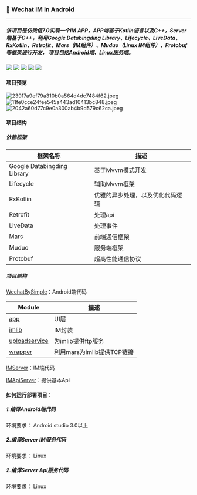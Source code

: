 ### 🚀 Wechat IM In Android 
* * *
##### 该项目是仿微信7.0实现一个IM APP，APP端基于Kotlin语言以及C++，Server端基于C++，利用Google Databingding Library、Lifecycle、LiveData、RxKotlin、Retrofit、Mars（IM组件）、Muduo（Linux IM组件）、Protobuf 等框架进行开发， 项目包括Android端、Linux服务端。

[![](https://storage.dreambigcareer.com/simple/mars-v1.2.2-red.svg)](https://www.baidu.com) [![](https://storage.dreambigcareer.com/simple/muduo-v2.0.0-blue.svg)](https://www.baidu.com)  [![](https://storage.dreambigcareer.com/simple/mvvm-databinding%20-yellowgreen.svg)](https://www.baidu.com)  [![](https://storage.dreambigcareer.com/simple/kotlin-1.3.11-orange.svg)](https://www.baidu.com) [![](https://storage.dreambigcareer.com/simple/wechat-7.0.0-brightgreen.svg)](https://www.baidu.com) 

#### 项目预览
![23917a9ef79a310b0a564d4dc7484f62.jpeg](https://storage.dreambigcareer.com/simple/2.jpg)![11fe0cce24fee545a443ad10413bc848.jpeg](https://storage.dreambigcareer.com/simple/3%281%29.jpg)![2042a60d77c9e0a300ab4b9d579c62ca.jpeg](https://storage.dreambigcareer.com/simple/1.jpg)

#### 项目结构
##### 依赖框架
| 框架名称 |描述  |
| --- | --- |
| Google Databingding Library |基于Mvvm模式开发  |
| Lifecycle | 辅助Mvvm框架 |
| RxKotlin | 优雅的异步处理，以及优化代码逻辑 |
| Retrofit | 处理api |
| LiveData | 处理事件 |
| Mars | 前端通信框架 |
| Muduo | 服务端框架 |
| Protobuf | 超高性能通信协议 |
##### 项目结构
[WechatBySimple](https://github.com/ftylitak/qzxing)：Android端代码

| Module |描述  |
| --- | --- |
| [app](https://github.com/sps135/wechatbysimple/tree/master/WechatBySimple/app) |UI层  |
| [imlib](https://github.com/sps135/wechatbysimple/tree/master/WechatBySimple/imlib) | IM封装 |
| [uploadservice](https://github.com/sps135/wechatbysimple/tree/master/WechatBySimple/uploadservice) | 为imlib提供ftp服务 |
| [wrapper](https://github.com/sps135/wechatbysimple/tree/master/WechatBySimple/wrapper) | 利用mars为imlib提供TCP链接|

[IMServer](https://github.com/sps135/wechatbysimple/tree/master/IMServer)：IM端代码

[IMApiServer](https://github.com/sps135/wechatbysimple/tree/master/WechatBySimple)：提供基本Api
#### 如何运行部署项目：
##### 1.编译Android端代码
环境要求：
Android studio 3.0以上
##### 2.编译Server IM服务代码
环境要求：
Linux
##### 2.编译Server Api服务代码
环境要求：
Linux
